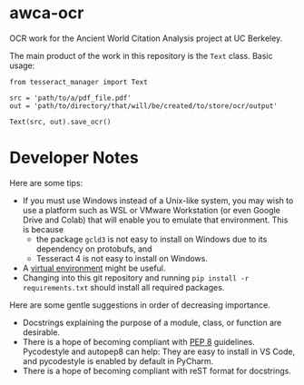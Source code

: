 # awca-ocr
OCR work for the Ancient World Citation Analysis project at UC Berkeley.

The main product of the work in this repository is the `Text` class. Basic usage:

```
from tesseract_manager import Text

src = 'path/to/a/pdf_file.pdf'
out = 'path/to/directory/that/will/be/created/to/store/ocr/output'

Text(src, out).save_ocr()
```

# Developer Notes
Here are some tips:
* If you must use Windows instead of a Unix-like system, you may wish to use a platform such as WSL or VMware Workstation (or even Google Drive and Colab) that will enable you to emulate that environment. This is because
  * the package `gcld3` is not easy to install on Windows due to its dependency on protobufs, and
  * Tesseract 4 is not easy to install on Windows.
* A [virtual environment](https://docs.python.org/3/tutorial/venv.html) might be useful.
* Changing into this git repository and running `pip install -r requirements.txt` should install all required packages.

Here are some gentle suggestions in order of decreasing importance.
* Docstrings explaining the purpose of a module, class, or function are desirable.
* There is a hope of becoming compliant with [PEP 8](https://www.python.org/dev/peps/pep-0008/) guidelines. Pycodestyle and autopep8 can help: They are easy to install in VS Code, and pycodestyle is enabled by default in PyCharm.
* There is a hope of becoming compliant with reST format for docstrings.
